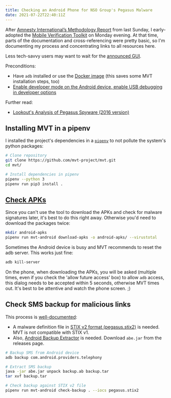 ```yaml
---
title: Checking an Android Phone for NSO Group's Pegasus Malware
date: 2021-07-22T22:40:11Z
---
```


After [Amnesty International’s Methodology Report](https://www.amnesty.org/en/latest/research/2021/07/forensic-methodology-report-how-to-catch-nso-groups-pegasus/) from last Sunday, I early-adopted the [Mobile Verification Toolkit](https://github.com/mvt-project/mvt) on Monday evening.
At that time, parts of the documentation and cross-referencing were pretty basic, so I'm documenting my process and concentrating links to all resources here.

Less tech-savvy users may want to wait for the [announced GUI](https://github.com/mvt-project/mvt/issues/38).

Preconditions:

* Have `adb` installed or use the [Docker image](https://github.com/mvt-project/mvt/pull/16) (this saves some MVT installation steps, too)
* [Enable developer mode on the Android device, enable USB debugging in developer options](https://developer.android.com/studio/debug/dev-options#enable)

Further read:

* [Lookout's Analysis of Pegasus Spyware (2016 version)](https://info.lookout.com/rs/051-ESQ-475/images/lookout-pegasus-technical-analysis.pdf)

## Installing MVT in a pipenv

I installed the project's dependencies in a [`pipenv`](https://pipenv.pypa.io/en/latest/) to not pollute the system's python packages:

```bash
# Clone repository
git clone https://github.com/mvt-project/mvt.git
cd mvt/

# Install dependencies in pipenv
pipenv --python 3
pipenv run pip3 install .
```

## [Check APKs](https://mvt-docs.readthedocs.io/en/latest/android/download_apks.html)

Since you can't use the tool to download the APKs and check for malware signatures later,
it's best to do this right away.
Otherwise you'd need to download the packages twice:

```bash
mkdir android-apks
pipenv run mvt-android download-apks -o android-apks/ --virustotal
```

Sometimes the Android device is busy and MVT recommends to reset the adb server. This works just fine:

```bash
adb kill-server
```

On the phone, when downloading the APKs, you will be asked (multiple times, even if you check the 'allow future access' box) to allow `adb` access, this dialog needs to be accepted within 5 seconds, otherwise MVT times out. It's best to be attentive and watch the phone screen. ;)

## Check SMS backup for malicious links

This process is [well-documented](https://mvt-docs.readthedocs.io/en/latest/android/backup.html):

* A malware definition file in [STIX v2 format (pegasus.stix2)](https://github.com/AmnestyTech/investigations/tree/master/2021-07-18_nso) is needed. MVT is not compatible with STIX v1.
* Also, [Android Backup Extractor](https://github.com/nelenkov/android-backup-extractor/releases) is needed. Download `abe.jar` from the releases page.

```bash
# Backup SMS from Android device
adb backup com.android.providers.telephony

# Extract SMS backup
java -jar abe.jar unpack backup.ab backup.tar
tar xvf backup.tar

# Check backup against STIX v2 file
pipenv run mvt-android check-backup . --iocs pegasus.stix2
```
